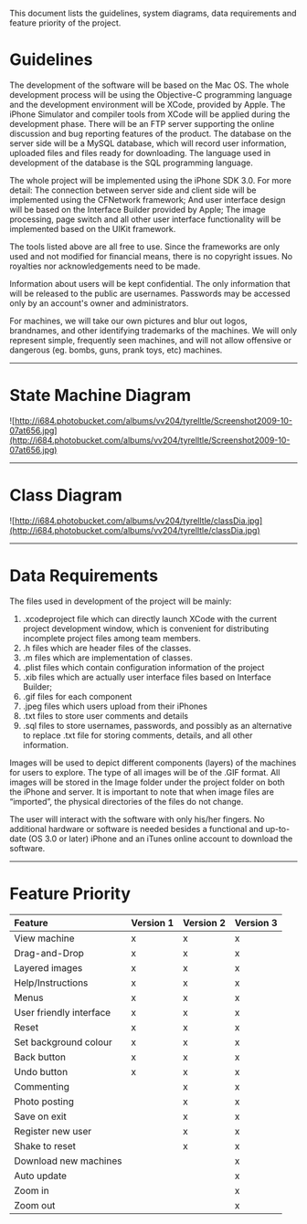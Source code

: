 

This document lists the guidelines, system diagrams, data requirements and feature priority of the project.

# Guidelines #

The development of the software will be based on the Mac OS. The whole development process will be using the Objective-C programming language and the development environment will be XCode, provided by Apple. The iPhone Simulator and compiler tools from XCode will be applied during the development phase. There will be an FTP server supporting the online discussion and bug reporting features of the product. The database on the server side will be a MySQL database, which will record user information, uploaded files and files ready for downloading. The language used in development of the database is the SQL programming language.

The whole project will be implemented using the iPhone SDK 3.0. For more detail: The connection between server side and client side will be implemented using the CFNetwork framework; And user interface design will be based on the Interface Builder provided by Apple; The image processing, page switch and all other user interface functionality will be implemented based on the UIKit framework.

The tools listed above are all free to use. Since the frameworks are only used and not modified for financial means, there is no copyright issues. No royalties nor acknowledgements need to be made.

Information about users will be kept confidential. The only information that will be released to the public are usernames. Passwords may be accessed only by an account's owner and administrators.

For machines, we will take our own pictures and blur out logos, brandnames, and other identifying trademarks of the machines. We will only represent simple, frequently seen machines, and will not allow offensive or dangerous (eg. bombs, guns, prank toys, etc) machines.


---


# State Machine Diagram #

![http://i684.photobucket.com/albums/vv204/tyrelltle/Screenshot2009-10-07at656.jpg](http://i684.photobucket.com/albums/vv204/tyrelltle/Screenshot2009-10-07at656.jpg)


---


# Class Diagram #
![http://i684.photobucket.com/albums/vv204/tyrelltle/classDia.jpg](http://i684.photobucket.com/albums/vv204/tyrelltle/classDia.jpg)


---


# Data Requirements #

The files used in development of the project will be mainly:

  1. .xcodeproject file which can directly launch XCode with the current project development window, which is convenient for distributing incomplete project files among team members.
  1. .h files which are header files of the classes.
  1. .m files which are implementation of classes.
  1. .plist files which contain configuration information of the project
  1. .xib files which are actually user interface files based on Interface Builder;
  1. .gif files for each component
  1. .jpeg files which users upload from their iPhones
  1. .txt files to store user comments and details
  1. .sql files to store usernames, passwords, and possibly as an alternative to replace .txt file for storing comments, details, and all other information.

Images will be used to depict different components (layers) of the machines for users to explore. The type of all images will be of the .GIF format. All images will be stored in the Image folder under the project folder on both the iPhone and server. It is important to note that when image files are “imported”, the physical directories of the files do not change.

The user will interact with the software with only his/her fingers. No additional hardware or software is needed besides a functional and up-to-date (OS 3.0 or later) iPhone and an iTunes online account to download the software.


---


# Feature Priority #

| **Feature** | **Version 1** | **Version 2** | **Version 3** |
|:------------|:--------------|:--------------|:--------------|
| View machine | x             | x             | x             |
| Drag-and-Drop | x             | x             | x             |
| Layered images | x             | x             | x             |
| Help/Instructions | x             | x             | x             |
| Menus       | x             | x             | x             |
| User friendly interface | x             | x             | x             |
| Reset       | x             | x             | x             |
| Set background colour | x             | x             | x             |
| Back button | x             | x             | x             |
| Undo button | x             | x             | x             |
| Commenting  |               | x             | x             |
| Photo posting |               | x             | x             |
| Save on exit |               | x             | x             |
| Register new user |               | x             | x             |
| Shake to reset |               | x             | x             |
| Download new machines |               |               | x             |
| Auto update |               |               | x             |
| Zoom in     |               |               | x             |
| Zoom out    |               |               | x             |